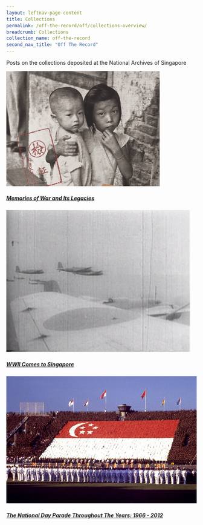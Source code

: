 ```yaml
---
layout: leftnav-page-content
title: Collections
permalink: /off-the-record/off/collections-overview/
breadcrumb: Collections
collection_name: off-the-record
second_nav_title: "Off The Record"
---
```

Posts on the collections deposited at the National Archives of Singapore

<div>
	<div class="row is-multiline">
		<div class="col is-one-third-desktop is-one-third-tablet">
			<a href="/off-the-record/collections/collections-overview/memoriesofwar/" class="project-link">
				<img src="/images/collections/events/memoriesofwar.png" alt="Memories of War and Its Legacies" class="project-image">
			<div class="project-card">
				<div class="project-title margin--bottom--xs">
					<h5><b>Memories of War and Its Legacies</b></h5>
				</div>
			</div>
			</a>
		</div>
		<div class="col is-one-third-desktop is-one-third-tablet">
			<a href="/off-the-record/collections/collections-overview/wwii/" class="project-link">
				<img src="/images/collections/events/wwii.jpg" alt="WWII Comes to Singapore" class="project-image">
			<div class="project-card">
				<div class="project-title margin--bottom--xs">
					<h5><b>WWII Comes to Singapore</b></h5>
				</div>
			</div>
			</a>
		</div>

<div class="col is-one-third-desktop is-one-third-tablet">
<a href="/off-the-record/collections/collections-overview/ndp/" class="project-link">
				<img src="/images/collections/events/ndp.jpg" alt="The National Day Parade Throughout The Years: 1966 - 2012" class="project-image">
			<div class="project-card">
				<div class="project-title margin--bottom--xs">
					<h5><b>The National Day Parade Throughout The Years: 1966 - 2012</b></h5>
				</div>
			</div>
			</a>
		</div>
	</div>

</div>